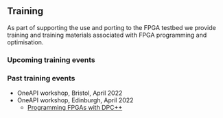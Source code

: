 ## Training

As part of supporting the use and porting to the FPGA testbed we provide training and training materials associated with FPGA programming and optimisation.

### Upcoming training events

### Past training events

- OneAPI workshop, Bristol, April 2022
- OneAPI workshop, Edinburgh, April 2022
   - [Programming FPGAs with DPC++](DPCandFPGAs.pdf)

